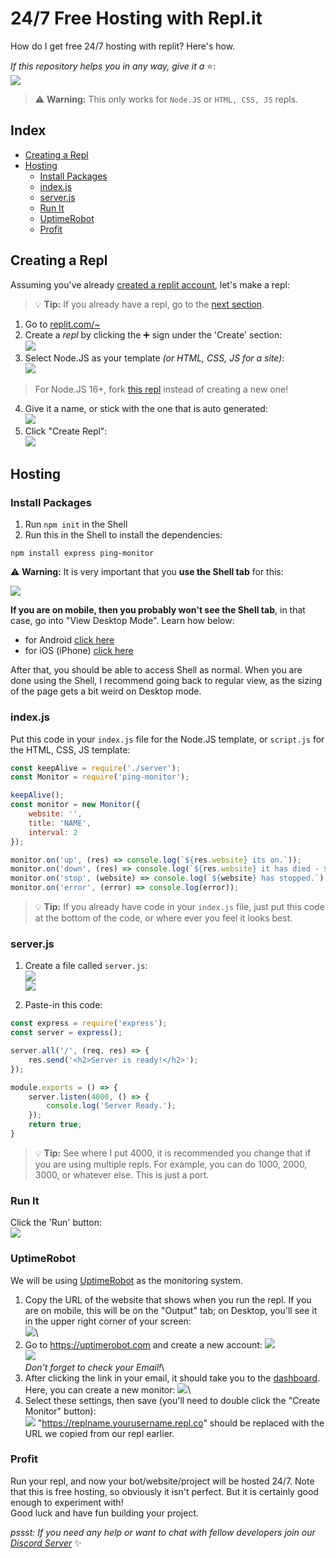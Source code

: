 # 24/7 Free Hosting with Repl.it
How do I get free 24/7 hosting with replit? Here's how.

*If this repository helps you in any way, give it a* :star:\:\
![](https://user-images.githubusercontent.com/69215413/146993173-a8bede48-c001-4028-bf77-626113d599a6.png)

> :warning: **Warning:** This only works for `Node.JS` or `HTML, CSS, JS` repls.
## Index
- [Creating a Repl](#creating-a-repl)
- [Hosting](#hosting)
    - [Install Packages](#install-packages)
    - [index.js](#indexjs)
    - [server.js](#serverjs)
    - [Run It](#run-it)
    - [UptimeRobot](#uptimerobot)
    - [Profit](#profit)

## Creating a Repl
Assuming you've already [created a replit account](https://replit.com/signup), let's make a repl:
> 💡 **Tip:** If you already have a repl, go to the [next section](#hosting).

1. Go to [replit.com/~](https://replit.com/~)
2. Create a *repl* by clicking the ➕ sign under the 'Create' section:\
![](https://user-images.githubusercontent.com/69215413/146983219-89cfbaae-c309-4f20-8ef1-b53143c8284d.png)
3. Select Node.JS as your template *(or HTML, CSS, JS for a site)*:\
![](https://user-images.githubusercontent.com/69215413/146983331-73da02f0-b3de-4481-9dec-5693f461c9a7.png)
> For Node.JS 16+, fork [this repl](https://replit.com/@piemadd/Node-1661) instead of creating a new one!
4. Give it a name, or stick with the one that is auto generated:\
![](https://user-images.githubusercontent.com/69215413/146983436-9a3fc61d-9ce5-4d8e-bfac-007afb001f43.png)
5. Click "Create Repl":\
![](https://user-images.githubusercontent.com/69215413/146983645-2bb54241-6ba9-49d1-a2ad-1c84e63f96ec.png)

## Hosting
### Install Packages
1. Run `npm init` in the Shell
2. Run this in the Shell to install the dependencies:
```sh-session
npm install express ping-monitor
```

⚠️ **Warning:** It is very important that you **use the Shell tab** for this:

![](https://user-images.githubusercontent.com/69215413/146991197-2e6ae207-942d-473f-ad1e-6cb78067cef8.png)

**If you are on mobile, then you probably won't see the Shell tab**, in that case, go into "View Desktop Mode". Learn how below:
- for Android [click here](https://www.techadvisor.com/how-to/google-android/view-desktop-websites-android-3791327/#:~:text=On%20your%20Android%20device%2C%20open,revert%20to%20the%20desktop%20version.)
- for iOS (iPhone) [click here](https://browserhow.com/how-to-request-and-view-desktop-site-on-safari-ios-ipados/)

After that, you should be able to access Shell as normal. When you are done using the Shell, I recommend going back to regular view, as the sizing of the page gets a bit weird on Desktop mode.

### index.js
Put this code in your `index.js` file for the Node.JS template, or `script.js` for the HTML, CSS, JS template:
```js
const keepAlive = require('./server');
const Monitor = require('ping-monitor');

keepAlive();
const monitor = new Monitor({
    website: '',
    title: 'NAME',
    interval: 2
});

monitor.on('up', (res) => console.log(`${res.website} its on.`));
monitor.on('down', (res) => console.log(`${res.website} it has died - ${res.statusMessage}`));
monitor.on('stop', (website) => console.log(`${website} has stopped.`) );
monitor.on('error', (error) => console.log(error));
```
> 💡 **Tip:** If you already have code in your `index.js` file, just put this code at the bottom of the code, or where ever you feel it looks best.

### server.js
1. Create a file called `server.js`:\
![](https://user-images.githubusercontent.com/69215413/146991492-2b9714dc-23d7-4d98-a932-57283a91b9cd.png)\
![](https://user-images.githubusercontent.com/69215413/146991520-d795f4d9-21ab-4014-a685-5007fb44d96d.png)

2. Paste-in this code:
```js
const express = require('express');
const server = express();

server.all('/', (req, res) => {
    res.send('<h2>Server is ready!</h2>');
});

module.exports = () => {
    server.listen(4000, () => {
        console.log('Server Ready.');
    });
    return true;
}
```
> 💡 **Tip:** See where I put 4000, it is recommended you change that if you are using multiple repls. For example, you can do 1000, 2000, 3000, or whatever else. This is just a port.

### Run It
Click the 'Run' button:\
![](https://user-images.githubusercontent.com/69215413/146987397-637e9f1a-2987-459b-86ef-bc651ca525be.png)

### UptimeRobot
We will be using [UptimeRobot](https://uptimerobot.com/) as the monitoring system.

1. Copy the URL of the website that shows when you run the repl. If you are on mobile, this will be on the "Output" tab; on Desktop, you'll see it in the upper right corner of your screen:\
![](https://user-images.githubusercontent.com/69215413/146987775-56f77514-c7c1-4a67-8d81-7de17200d99b.png)\
2. Go to https://uptimerobot.com and create a new account:
![](https://user-images.githubusercontent.com/69215413/146987913-f3fdd1b7-c2e0-4f2b-8bf0-246310c11209.png)\
![](https://user-images.githubusercontent.com/69215413/146988111-d8c10c44-5ea7-4926-a404-024a9ae88bee.png)\
*Don't forget to check your Email!*\
3. After clicking the link in your email, it should take you to the [dashboard](https://uptimerobot.com/dashboard#mainDashboard). Here, you can create a new monitor:
![](https://user-images.githubusercontent.com/69215413/146988709-752cb7fd-0419-4097-90cf-c065607fce98.png)\
4. Select these settings, then save (you'll need to double click the "Create Monitor" button):\
![](https://user-images.githubusercontent.com/69215413/146989001-5f1103af-ad33-4e04-ae33-52747a256f2d.png)
"https://replname.yourusername.repl.co" should be replaced with the URL we copied from our repl earlier.

### Profit
Run your repl, and now your bot/website/project will be hosted 24/7. Note that this is free hosting, so obviously it isn't perfect. But it is certainly good enough to experiment with!\
Good luck and have fun building your project.

*pssst: If you need any help or want to chat with fellow developers join our [Discord Server](https://discord.gg/Ujn7MJDTeq)* ✨
